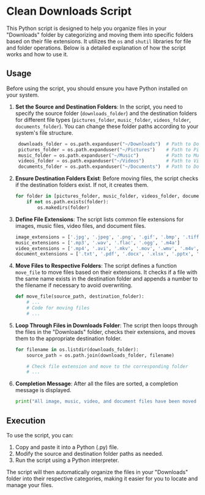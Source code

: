 # Clean Downloads Script

This Python script is designed to help you organize files in your "Downloads" folder by categorizing and moving them into specific folders based on their file extensions. It utilizes the `os` and `shutil` libraries for file and folder operations. Below is a detailed explanation of how the script works and how to use it.

## Usage

Before using the script, you should ensure you have Python installed on your system.

1. **Set the Source and Destination Folders**: In the script, you need to specify the source folder (`downloads_folder`) and the destination folders for different file types (`pictures_folder`, `music_folder`, `videos_folder`, `documents_folder`). You can change these folder paths according to your system's file structure.

   ```python
    downloads_folder = os.path.expanduser("~/Downloads")  # Path to Downloads folder
    pictures_folder = os.path.expanduser("~/Pictures")    # Path to Pictures folder
    music_folder = os.path.expanduser("~/Music")          # Path to Music folder
    videos_folder = os.path.expanduser("~/Videos")        # Path to Videos folder
    documents_folder = os.path.expanduser("~/Documents")  # Path to Documents folder
    ```

2. **Ensure Destination Folders Exist**: Before moving files, the script checks if the destination folders exist. If not, it creates them.

    ```python
    for folder in [pictures_folder, music_folder, videos_folder, documents_folder]:
        if not os.path.exists(folder):
            os.makedirs(folder)
    ```

3. **Define File Extensions**: The script lists common file extensions for images, music files, video files, and document files.

    ```python
    image_extensions = ['.jpg', '.jpeg', '.png', '.gif', '.bmp', '.tiff']
    music_extensions = ['.mp3', '.wav', '.flac', '.ogg', '.m4a']
    video_extensions = ['.mp4', '.avi', '.mkv', '.mov', '.wmv', '.m4v', '.webm']
    document_extensions = ['.txt', '.pdf', '.docx', '.xlsx', '.pptx', '.csv']
    ```

4. **Move Files to Respective Folders**: The script defines a function `move_file` to move files based on their extensions. It checks if a file with the same name exists in the destination folder and appends a number to the filename if necessary to avoid overwriting.

    ```python
    def move_file(source_path, destination_folder):
        # ...
        # Code for moving files
        # ...
    ```

5. **Loop Through Files in Downloads Folder**: The script then loops through the files in the "Downloads" folder, checks their extensions, and moves them to the appropriate destination folder.

    ```python
    for filename in os.listdir(downloads_folder):
        source_path = os.path.join(downloads_folder, filename)

        # Check file extension and move to the corresponding folder
        # ...
    ```

6. **Completion Message**: After all the files are sorted, a completion message is displayed.

    ```python
    print("All image, music, video, and document files have been moved to their respective folders.")
    ```

## Execution

To use the script, you can:

1. Copy and paste it into a Python (.py) file.
2. Modify the source and destination folder paths as needed.
3. Run the script using a Python interpreter.

The script will then automatically organize the files in your "Downloads" folder into their respective categories, making it easier for you to locate and manage your files.
